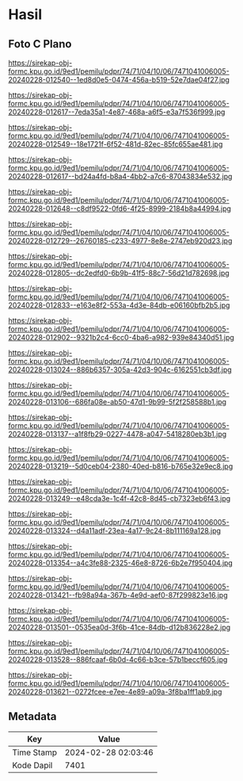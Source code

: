 # Hasil

## Foto C Plano

https://sirekap-obj-formc.kpu.go.id/9ed1/pemilu/pdpr/74/71/04/10/06/7471041006005-20240228-012540--1ed8d0e5-0474-456a-b519-52e7dae04f27.jpg

https://sirekap-obj-formc.kpu.go.id/9ed1/pemilu/pdpr/74/71/04/10/06/7471041006005-20240228-012617--7eda35a1-4e87-468a-a6f5-e3a7f536f999.jpg

https://sirekap-obj-formc.kpu.go.id/9ed1/pemilu/pdpr/74/71/04/10/06/7471041006005-20240228-012549--18e1721f-6f52-481d-82ec-85fc655ae481.jpg

https://sirekap-obj-formc.kpu.go.id/9ed1/pemilu/pdpr/74/71/04/10/06/7471041006005-20240228-012617--bd24a4fd-b8a4-4bb2-a7c6-87043834e532.jpg

https://sirekap-obj-formc.kpu.go.id/9ed1/pemilu/pdpr/74/71/04/10/06/7471041006005-20240228-012648--c8df9522-0fd6-4f25-8999-2184b8a44994.jpg

https://sirekap-obj-formc.kpu.go.id/9ed1/pemilu/pdpr/74/71/04/10/06/7471041006005-20240228-012729--26760185-c233-4977-8e8e-2747eb920d23.jpg

https://sirekap-obj-formc.kpu.go.id/9ed1/pemilu/pdpr/74/71/04/10/06/7471041006005-20240228-012805--dc2edfd0-6b9b-41f5-88c7-56d21d782698.jpg

https://sirekap-obj-formc.kpu.go.id/9ed1/pemilu/pdpr/74/71/04/10/06/7471041006005-20240228-012833--e163e8f2-553a-4d3e-84db-e06160bfb2b5.jpg

https://sirekap-obj-formc.kpu.go.id/9ed1/pemilu/pdpr/74/71/04/10/06/7471041006005-20240228-012902--9321b2c4-6cc0-4ba6-a982-939e84340d51.jpg

https://sirekap-obj-formc.kpu.go.id/9ed1/pemilu/pdpr/74/71/04/10/06/7471041006005-20240228-013024--886b6357-305a-42d3-904c-6162551cb3df.jpg

https://sirekap-obj-formc.kpu.go.id/9ed1/pemilu/pdpr/74/71/04/10/06/7471041006005-20240228-013106--686fa08e-ab50-47d1-9b99-5f2f258588b1.jpg

https://sirekap-obj-formc.kpu.go.id/9ed1/pemilu/pdpr/74/71/04/10/06/7471041006005-20240228-013137--a1f8fb29-0227-4478-a047-5418280eb3b1.jpg

https://sirekap-obj-formc.kpu.go.id/9ed1/pemilu/pdpr/74/71/04/10/06/7471041006005-20240228-013219--5d0ceb04-2380-40ed-b816-b765e32e9ec8.jpg

https://sirekap-obj-formc.kpu.go.id/9ed1/pemilu/pdpr/74/71/04/10/06/7471041006005-20240228-013249--e48cda3e-1c4f-42c8-8d45-cb7323eb6f43.jpg

https://sirekap-obj-formc.kpu.go.id/9ed1/pemilu/pdpr/74/71/04/10/06/7471041006005-20240228-013324--d4a11adf-23ea-4a17-9c24-8b111169a128.jpg

https://sirekap-obj-formc.kpu.go.id/9ed1/pemilu/pdpr/74/71/04/10/06/7471041006005-20240228-013354--a4c3fe88-2325-46e8-8726-6b2e7f950404.jpg

https://sirekap-obj-formc.kpu.go.id/9ed1/pemilu/pdpr/74/71/04/10/06/7471041006005-20240228-013421--fb98a94a-367b-4e9d-aef0-87f299823e16.jpg

https://sirekap-obj-formc.kpu.go.id/9ed1/pemilu/pdpr/74/71/04/10/06/7471041006005-20240228-013501--0535ea0d-3f6b-41ce-84db-d12b836228e2.jpg

https://sirekap-obj-formc.kpu.go.id/9ed1/pemilu/pdpr/74/71/04/10/06/7471041006005-20240228-013528--886fcaaf-6b0d-4c66-b3ce-57b1beccf605.jpg

https://sirekap-obj-formc.kpu.go.id/9ed1/pemilu/pdpr/74/71/04/10/06/7471041006005-20240228-013621--0272fcee-e7ee-4e89-a09a-3f8ba1ff1ab9.jpg


## Metadata

| Key        | Value               |
| ---------- | ------------------- |
| Time Stamp | 2024-02-28 02:03:46 |
| Kode Dapil | 7401                |



